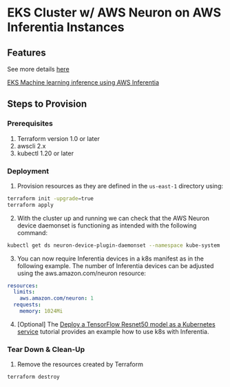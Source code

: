 # EKS Cluster w/ AWS Neuron on AWS Inferentia Instances

## Features

See more details [here](https://awsdocs-neuron.readthedocs-hosted.com/en/v1.19.0/neuron-deploy/tutorials/tutorial-k8s.html#tutorial-k8s-env-setup-for-neuron)

[EKS Machine learning inference using AWS Inferentia](https://docs.aws.amazon.com/eks/latest/userguide/inferentia-support.html)

## Steps to Provision

### Prerequisites

1. Terraform version 1.0 or later
2. awscli 2.x
3. kubectl 1.20 or later

### Deployment

1. Provision resources as they are defined in the `us-east-1` directory using:

```bash
terraform init -upgrade=true
terraform apply
```

2. With the cluster up and running we can check that the AWS Neuron device daemonset is functioning as intended with the following command:

```bash
kubectl get ds neuron-device-plugin-daemonset --namespace kube-system
```

3. You can now require Inferentia devices in a k8s manifest as in the following example. The number of Inferentia devices can be adjusted using the aws.amazon.com/neuron resource:

```yaml
resources:
  limits:
    aws.amazon.com/neuron: 1
  requests:
    memory: 1024Mi
```

4. [Optional] The [Deploy a TensorFlow Resnet50 model as a Kubernetes service](https://awsdocs-neuron.readthedocs-hosted.com/en/v1.19.0/neuron-deploy/v1/tutorials/k8s_rn50_demo.html#example-deploy-rn50-as-k8s-service) tutorial provides an example how to use k8s with Inferentia.

### Tear Down & Clean-Up

1. Remove the resources created by Terraform

```bash
terraform destroy
```

